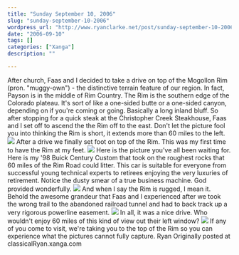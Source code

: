 ```yaml
---
title: "Sunday September 10, 2006"
slug: "sunday-september-10-2006"
wordpress_url: "http://www.ryanclarke.net/post/sunday-september-10-2006/"
date: "2006-09-10"
tags: []
categories: ["Xanga"]
description: ""

---
```


After church, Faas and I decided to take a drive on top of the Mogollon Rim (pron. "muggy-own") - the distinctive terrain feature of our region. In fact, Payson is in the middle of Rim Country. The Rim is the southern edge of the Colorado plateau. It's sort of like a one-sided butte or a one-sided canyon, depending on if you're coming or going. Basically a long inland bluff.
So after stopping for a quick steak at the Christopher Creek Steakhouse, Faas and I set off to ascend the the Rim off to the east. Don't let the picture fool you into thinking the Rim is short, it extends more than 60 miles to the left.
![](http://img.photobucket.com/albums/v300/classicalRyan/Tonto/RimFaas.jpg)
After a drive we finally set foot on top of the Rim. This was my first time to have the Rim at my feet.
![](http://img.photobucket.com/albums/v300/classicalRyan/Tonto/RimFoot.jpg)
Here is the picture you've all been waiting for. Here is my '98 Buick Century Custom that took on the roughest rocks that 60 miles of the Rim Road could litter. This car is suitable for everyone from successful young technical experts to retirees enjoying the very luxuries of retirement. Notice the dusty smear of a true business machine. God provided wonderfully.
![](http://img.photobucket.com/albums/v300/classicalRyan/Tonto/RimCar.jpg)
And when I say the Rim is rugged, I mean it. Behold the awesome grandeur that Faas and I experienced after we took the wrong trail to the abandoned railroad tunnel and had to back track up a very rigorous powerline easement.
![](http://img.photobucket.com/albums/v300/classicalRyan/Tonto/RimRock.jpg)
In all, it was a nice drive. Who wouldn't enjoy 60 miles of this kind of view out their left window?
![](http://img.photobucket.com/albums/v300/classicalRyan/Tonto/RimView.jpg)
If any of you come to visit, we're taking you to the top of the Rim so you can experience what the pictures cannot fully capture.
Ryan
Originally posted at classicalRyan.xanga.com
